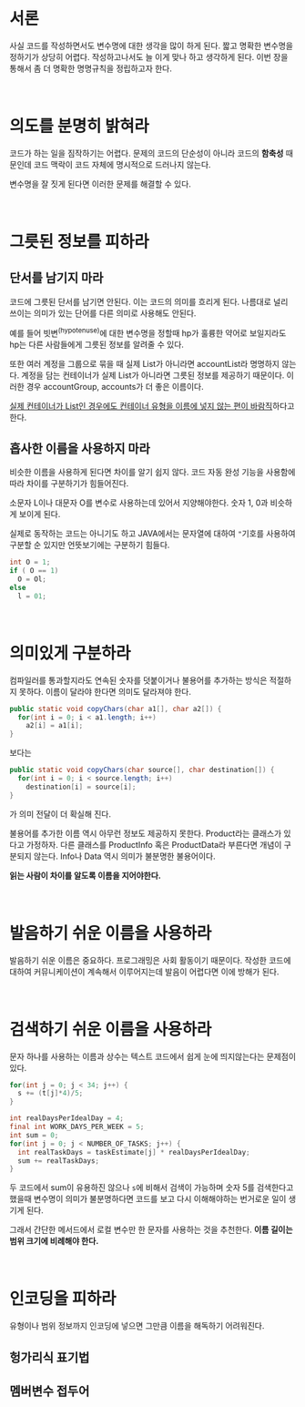 # 서론
사실 코드를 작성하면서도 변수명에 대한 생각을 많이 하게 된다. 짧고 명확한 변수명을 정하기가 상당히 어렵다. 작성하고나서도 늘 이게 맞나 하고 생각하게 된다. 이번 장을 통해서 좀 더 명확한 명명규칙을 정립하고자 한다.

<br/>

# 의도를 분명히 밝혀라
코드가 하는 일을 짐작하기는 어렵다. 문제의 코드의 단순성이 아니라 코드의 **함축성** 때문인데 코드 맥락이 코드 자체에 명시적으로 드러나지 않는다.

변수명을 잘 짓게 된다면 이러한 문제를 해결할 수 있다.

<br/>

# 그릇된 정보를 피하라
## 단서를 남기지 마라
코드에 그릇된 단서를 남기면 안된다. 이는 코드의 의미를 흐리게 된다. 나름대로 널리 쓰이는 의미가 있는 단어를 다른 의미로 사용해도 안된다. 

예를 들어 빗변<sup>(hypotenuse)</sup>에 대한 변수명을 정할때 hp가 훌륭한 약어로 보일지라도 hp는 다른 사람들에게 그릇된 정보를 알려줄 수 있다.

또한 여러 계정을 그룹으로 묶을 때 실제 List가 아니라면 accountList라 명명하지 않는다. 계정을 담는 컨테이너가 실제 List가 아니라면 그릇된 정보를 제공하기 때문이다. 이러한 경우 accountGroup, accounts가 더 좋은 이름이다.

<u>실제 컨테이너가 List인 경우에도 컨테이너 유형을 이름에 넣지 않는 편이 바람직</u>하다고 한다.

## 흡사한 이름을 사용하지 마라
비슷한 이름을 사용하게 된다면 차이를 알기 쉽지 않다. 코드 자동 완성 기능을 사용함에 따라 차이를 구분하기가 힘들어진다. 

소문자 L이나 대문자 O를 변수로 사용하는데 있어서 지양해야한다. 숫자 1, 0과 비슷하게 보이게 된다.

실제로 동작하는 코드는 아니기도 하고 JAVA에서는 문자열에 대하여 `"`기호를 사용하여 구분할 순 있지만 언뜻보기에는 구분하기 힘들다.
```java
int O = 1;
if ( O == 1)
  O = Ol;
else
  l = 01;
```

<br/>

# 의미있게 구분하라
컴파일러를 통과할지라도 연속된 숫자를 덧붙이거나 불용어를 추가하는 방식은 적절하지 못하다. 이름이 달라야 한다면 의미도 달라져야 한다.
```java
public static void copyChars(char a1[], char a2[]) {
  for(int i = 0; i < a1.length; i++)
    a2[i] = a1[i];
}
```
보다는
```java
public static void copyChars(char source[], char destination[]) {
  for(int i = 0; i < source.length; i++)
    destination[i] = source[i];
}
```
가 의미 전달이 더 확실해 진다. 

불용어를 추가한 이름 역시 아무런 정보도 제공하지 못한다. Product라는 클래스가 있다고 가정하자. 다른 클래스를 ProductInfo 혹은 ProductData라 부른다면 개념이 구분되지 않는다. Info나 Data 역시 의미가 불분명한 불용어이다.

**읽는 사람이 차이를 알도록 이름을 지어야한다.**

<br/>

# 발음하기 쉬운 이름을 사용하라
발음하기 쉬운 이름은 중요하다. 프로그래밍은 사회 활동이기 때문이다. 작성한 코드에 대하여 커뮤니케이션이 계속해서 이루어지는데 발음이 어렵다면 이에 방해가 된다.

<br/>

# 검색하기 쉬운 이름을 사용하라
문자 하나를 사용하는 이름과 상수는 텍스트 코드에서 쉽게 눈에 띄지않는다는 문제점이 있다.

```java
for(int j = 0; j < 34; j++) {
  s += (t[j]*4)/5;
}
```

```java
int realDaysPerIdealDay = 4;
final int WORK_DAYS_PER_WEEK = 5;
int sum = 0;
for(int j = 0; j < NUMBER_OF_TASKS; j++) {
  int realTaskDays = taskEstimate[j] * realDaysPerIdealDay;
  sum += realTaskDays;
}
```
두 코드에서 sum이 유용하진 않으나 `s`에 비해서 검색이 가능하며 숫자 5를 검색한다고 했을때 변수명이 의미가 불분명하다면 코드를 보고 다시 이해해야하는 번거로운 일이 생기게 된다.

그래서 간단한 메서드에서 로컬 변수만 한 문자를 사용하는 것을 추천한다. **이름 길이는 범위 크기에 비례해야 한다.**

<br/>

# 인코딩을 피하라
유형이나 범위 정보까지 인코딩에 넣으면 그만큼 이름을 해독하기 어려워진다.
## 헝가리식 표기법

## 멤버변수 접두어